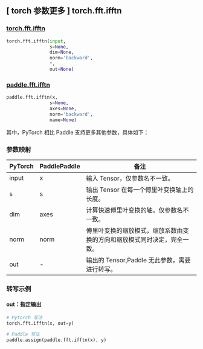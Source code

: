 ## [ torch 参数更多 ] torch.fft.ifftn

### [torch.fft.ifftn](https://pytorch.org/docs/stable/generated/torch.fft.ifftn.html?highlight=ifftn#torch.fft.ifftn)

```python
torch.fft.ifftn(input,
                s=None,
                dim=None,
                norm='backward',
                *,
                out=None)
```

### [paddle.fft.ifftn](https://www.paddlepaddle.org.cn/documentation/docs/zh/api/paddle/fft/ifftn_cn.html)

```python
paddle.fft.ifftn(x,
                s=None,
                axes=None,
                norm='backward',
                name=None)
```

其中，PyTorch 相比 Paddle 支持更多其他参数，具体如下：
### 参数映射
| PyTorch       | PaddlePaddle | 备注                                                   |
| ------------- | ------------ | ------------------------------------------------------ |
| input         | x            |输入 Tensor，仅参数名不一致。                            |
| s             | s            |输出 Tensor 在每一个傅里叶变换轴上的长度。               |
| dim           | axes         |计算快速傅里叶变换的轴。仅参数名不一致。                  |
| norm           |norm          |傅里叶变换的缩放模式，缩放系数由变换的方向和缩放模式同时决定，完全一致。|
| out            | -            |输出的 Tensor,Paddle 无此参数，需要进行转写。  |

### 转写示例
#### out：指定输出
```python
# Pytorch 写法
torch.fft.ifftn(x, out=y)

# Paddle 写法
paddle.assign(paddle.fft.ifftn(x), y)
```
